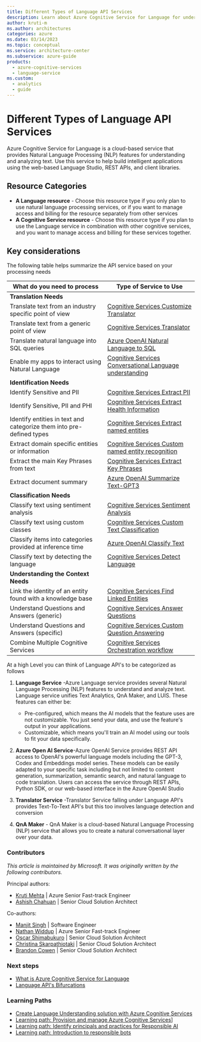 ```yaml
---
title: Different Types of Language API Services
description: Learn about Azure Cognitive Service for Language for understanding and analyzing text.
author: kruti-m
ms.author: architectures
categories: azure
ms.date: 03/14/2023
ms.topic: conceptual
ms.service: architecture-center
ms.subservice: azure-guide
products:
  - azure-cognitive-services
  - language-service
ms.custom:
  - analytics
  - guide
---
```


# Different Types of Language API Services

Azure Cognitive Service for Language is a cloud-based service that provides Natural Language Processing (NLP) features for understanding and analyzing text. Use this service to help build intelligent applications using the web-based Language Studio, REST APIs, and client libraries.

## Resource Categories

- **A Language resource** - Choose this resource type if you only plan to use natural language processing services, or if you want to manage access and billing for the resource separately from other services
- **A Cognitive Service resource** - Choose this resource type if you plan to use the Language service in combination with other cognitive services, and you want to manage access and billing for these services together.

## Key considerations

The following table helps summarize the API service based on your processing needs

| What do you need to process | Type of Service to Use |
|----------|-----------------|
|**Translation Needs**| |
|Translate text from an industry specific point of view|[Cognitive Services Customize Translator](/azure/cognitive-services/translator/custom-translator/overview)|
|Translate text from a generic point of view|[Cognitive Services  Translator](/azure/cognitive-services/translator/text-translation-overview)|
|Translate natural language into SQL queries|[Azure OpenAI Natural Language to SQL](/azure/cognitive-services/openai/how-to/work-with-code#explaining-an-sql-query)|
|Enable my apps to interact using Natural Language|[Cognitive Services Conversational Language understanding](/azure/cognitive-services/language-service/conversational-language-understanding/overview)|
|**Identification Needs**||
|Identify Sensitive and PII|[Cognitive Services Extract PII](/azure/cognitive-services/language-service/personally-identifiable-information/overview)|
|Identify Sensitive, PII and PHI|[Cognitive Services Extract Health Information](/azure/cognitive-services/language-service/text-analytics-for-health/overview?tabs=relation-extraction)|
|Identify entities in text and categorize them into pre-defined types|[Cognitive Services Extract named entities](/azure/cognitive-services/language-service/named-entity-recognition/overview)|
|Extract domain specific entities or information | [Cognitive Services Custom named entity recognition](/azure/cognitive-services/language-service/custom-named-entity-recognition/overview) |
|Extract the main Key Phrases from text |[Cognitive Services Extract Key Phrases](/azure/cognitive-services/language-service/key-phrase-extraction/overview)|
|Extract document summary|[Azure OpenAI Summarize Text-GPT3](https://learn.microsoft.com/azure/cognitive-services/openai/quickstart?pivots=programming-language-studio#try-text-summarization)|
|**Classification Needs**||
| Classify text using sentiment analysis | [Cognitive Services Sentiment Analysis](/azure/cognitive-services/language-service/sentiment-opinion-mining/quickstart?source=recommendations&tabs=windows&pivots=programming-language-csharp) |
| Classify text using custom classes | [Cognitive Services Custom Text Classification](/azure/cognitive-services/language-service/custom-text-classification/quickstart?tabs=multi-classification&pivots=language-studio)|
| Classify items into categories provided at inference time | [Azure OpenAI Classify Text](/azure/cognitive-services/openai/how-to/completions#classification) |
| Classify text by detecting the language | [Cognitive Services Detect Language](/azure/cognitive-services/language-service/language-detection/overview) |
| **Understanding the Context Needs** | |
|Link the identity of an entity found with a knowledge base | [Cognitive Services Find Linked Entities](/azure/search/cognitive-search-skill-entity-linking-v3) |
| Understand Questions and Answers (generic) | [Cognitive Services Answer Questions](/azure/cognitive-services/language-service/question-answering/overview) |
| Understand Questions and Answers (specific) | [Cognitive Services Custom Question Answering](/azure/cognitive-services/language-service/question-answering/overview) |
| Combine Multiple Cognitive Services | [Cognitive Services Orchestration workflow](/azure/cognitive-services/language-service/orchestration-workflow/overview) |

At a high Level you can think of Language API's to be categorized as follows

1. **Language Service** -Azure Language service provides several Natural Language Processing (NLP) features to understand and analyze text. Language service unifies Text Analytics, QnA Maker, and LUIS. These features can either be:
    - Pre-configured, which means the AI models that the feature uses are not customizable. You just send your data, and use the feature's output in your applications.
    - Customizable, which means you'll train an AI model using our tools to fit your data specifically.

2. **Azure Open AI Service**-Azure OpenAI Service provides REST API access to OpenAI's powerful language models including the GPT-3, Codex and Embeddings model series. These models can be easily adapted to your specific task including but not limited to content generation, summarization, semantic search, and natural language to code translation. Users can access the service through REST APIs, Python SDK, or our web-based interface in the Azure OpenAI Studio

3. **Translator Service** -Translator Service falling under Language API's provides Text-To-Text API's but this too involves language detection and conversion

4. **QnA Maker** - QnA Maker is a cloud-based Natural Language Processing (NLP) service that allows you to create a natural conversational layer over your data.

### Contributors

*This article is maintained by Microsoft. It was originally written by the following contributors.*

Principal authors:

- [Kruti Mehta](https://www.linkedin.com/in/thekrutimehta) | Azure Senior Fast-track Engineer
- [Ashish Chahuan](https://www.linkedin.com/in/a69171115/) | Senior Cloud Solution Architect

Co-authors:

- [Manjit Singh](https://www.linkedin.com/in/manjit-singh-0b922332) | Software Engineer
- [Nathan Widdup](https://www.linkedin.com/in/nwiddup) | Azure Senior Fast-track Engineer
- [Oscar Shimabukuro](https://www.linkedin.com/in/oscarshk/) | Senior Cloud Solution Architect
- [Christina Skarpathiotaki](https://www.linkedin.com/in/christinaskarpathiotaki/) | Senior Cloud Solution Architect
- [Brandon Cowen](https://www.linkedin.com/in/brandon-cowen-1658211b/) | Senior Cloud Solution Architect

### Next steps

- [What is Azure Cognitive Service for Language](/azure/cognitive-services/language-service/overview)
- [Language API's Bifurcations](https://techcommunity.microsoft.com/t5/fasttrack-for-azure/azure-cognitive-services-language-api-s-azure-ai-applied/ba-p/3514278)

### Learning Paths

- [Create Language Understanding solution with Azure Cognitive Services](/training/paths/create-language-solution-azure-cognitive-services/)
- [Learning path: Provision and manage Azure Cognitive Services](/training/paths/provision-manage-azure-cognitive-services)]
- [Learning path: Identify principals and practices for Responsible AI](/training/paths/responsible-ai-business-principles/)
- [Learning path: Introduction to responsible bots](/training/modules/responsible-bots-introduction/)

